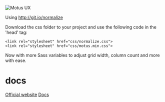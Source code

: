 ![Motus UX](http://resources.ludvig.xyz/img/logo.png)

Using http://git.io/normalize

Download the css folder to your project and use the following code in the 'head' tag:

```
<link rel="stylesheet" href="css/normalize.css">
<link rel="stylesheet" href="css/motus.min.css">
```

Now with more Sass variables to adjust grid width, column count and more with ease.

# docs

[Official website](http://resources.ludvig.xyz/)
[Docs](http://resources.ludvig.xyz/docs)
